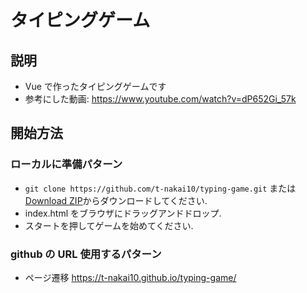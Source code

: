 # タイピングゲーム

## 説明

- Vue で作ったタイピングゲームです
- 参考にした動画: https://www.youtube.com/watch?v=dP652Gi_57k

## 開始方法

### ローカルに準備パターン

- `git clone https://github.com/t-nakai10/typing-game.git` または [Download ZIP](https://github.com/t-nakai10/typing-game/archive/refs/heads/main.zip)からダウンロードしてください.
- index.html をブラウザにドラッグアンドドロップ.
- スタートを押してゲームを始めてください.

### github の URL 使用するパターン

- ページ遷移
  https://t-nakai10.github.io/typing-game/

